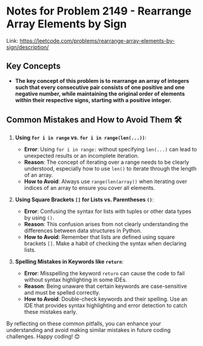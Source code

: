 # Notes for Problem 2149 - Rearrange Array Elements by Sign

Link: https://leetcode.com/problems/rearrange-array-elements-by-sign/description/

## Key Concepts
- **The key concept of this problem is to rearrange an array of integers such that every consecutive pair consists of one positive and one negative number, while maintaining the original order of elements within their respective signs, starting with a positive integer.**

## Common Mistakes and How to Avoid Them 🛠️

1. **Using `for i in range` vs. `for i in range(len(...))`**:
   - **Error**: Using `for i in range:` without specifying `len(...)` can lead to unexpected results or an incomplete iteration.
   - **Reason**: The concept of iterating over a range needs to be clearly understood, especially how to use `len()` to iterate through the length of an array.
   - **How to Avoid**: Always use `range(len(array))` when iterating over indices of an array to ensure you cover all elements.

2. **Using Square Brackets `[]` for Lists vs. Parentheses `()`**:
   - **Error**: Confusing the syntax for lists with tuples or other data types by using `()`.
   - **Reason**: This confusion arises from not clearly understanding the differences between data structures in Python.
   - **How to Avoid**: Remember that lists are defined using square brackets `[]`. Make a habit of checking the syntax when declaring lists.

3. **Spelling Mistakes in Keywords like `return`**:
   - **Error**: Misspelling the keyword `return` can cause the code to fail without syntax highlighting in some IDEs.
   - **Reason**: Being unaware that certain keywords are case-sensitive and must be spelled correctly.
   - **How to Avoid**: Double-check keywords and their spelling. Use an IDE that provides syntax highlighting and error detection to catch these mistakes early.

By reflecting on these common pitfalls, you can enhance your understanding and avoid making similar mistakes in future coding challenges. Happy coding! 😊
